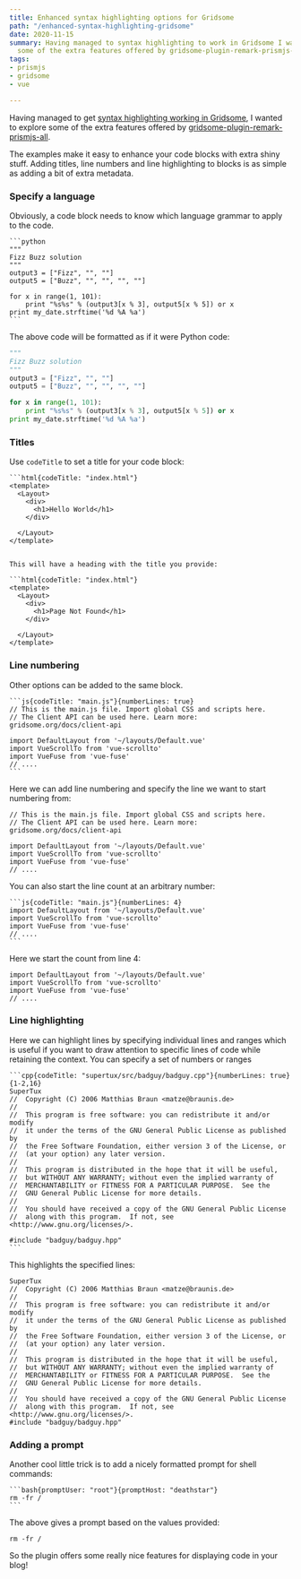 ```yaml
---
title: Enhanced syntax highlighting options for Gridsome
path: "/enhanced-syntax-highlighting-gridsome"
date: 2020-11-15
summary: Having managed to syntax highlighting to work in Gridsome I wanted to explore
  some of the extra features offered by gridsome-plugin-remark-prismjs-all.
tags:
- prismjs
- gridsome
- vue

---
```

Having managed to get [syntax highlighting working in Gridsome](/syntax-highlighting-gridsome), I wanted to explore some of the extra features offered by [gridsome-plugin-remark-prismjs-all](https://gridsome.org/plugins/gridsome-plugin-remark-prismjs-all).

The examples make it easy to enhance your code blocks with extra shiny stuff. Adding titles, line numbers and line highlighting to blocks is as simple as adding a bit of extra metadata.

### Specify a language

Obviously, a code block needs to know which language grammar to apply to the code.

    ```python
    """
    Fizz Buzz solution
    """
    output3 = ["Fizz", "", ""]
    output5 = ["Buzz", "", "", "", ""]

    for x in range(1, 101):
        print "%s%s" % (output3[x % 3], output5[x % 5]) or x
    print my_date.strftime('%d %A %a')
    ```

The above code will be formatted as if it were Python code:

```python
"""
Fizz Buzz solution
"""
output3 = ["Fizz", "", ""]
output5 = ["Buzz", "", "", "", ""]

for x in range(1, 101):
    print "%s%s" % (output3[x % 3], output5[x % 5]) or x
print my_date.strftime('%d %A %a')
```

### Titles

Use `codeTitle` to set a title for your code block:

```text
```html{codeTitle: "index.html"}
<template>
  <Layout>
    <div>
      <h1>Hello World</h1>
    </div>

  </Layout>
</template>
```
```

This will have a heading with the title you provide:

```html{codeTitle: "index.html"}
<template>
  <Layout>
    <div>
      <h1>Page Not Found</h1>
    </div>

  </Layout>
</template>
```

### Line numbering

Other options can be added to the same block.

    ```js{codeTitle: "main.js"}{numberLines: true}
    // This is the main.js file. Import global CSS and scripts here.
    // The Client API can be used here. Learn more: gridsome.org/docs/client-api

    import DefaultLayout from '~/layouts/Default.vue'
    import VueScrollTo from 'vue-scrollto'
    import VueFuse from 'vue-fuse'
    // ....
    ```

Here we can add line numbering and specify the line we want to start numbering from:

```js{codeTitle: "main.js"}{numberLines: true}
// This is the main.js file. Import global CSS and scripts here.
// The Client API can be used here. Learn more: gridsome.org/docs/client-api

import DefaultLayout from '~/layouts/Default.vue'
import VueScrollTo from 'vue-scrollto'
import VueFuse from 'vue-fuse'
// ....
```

You can also start the line count at an arbitrary number:

    ```js{codeTitle: "main.js"}{numberLines: 4}
    import DefaultLayout from '~/layouts/Default.vue'
    import VueScrollTo from 'vue-scrollto'
    import VueFuse from 'vue-fuse'
    // ....
    ```

Here we start the count from line 4:

```js{codeTitle: "main.js"}{numberLines: 4}
import DefaultLayout from '~/layouts/Default.vue'
import VueScrollTo from 'vue-scrollto'
import VueFuse from 'vue-fuse'
// ....
```

### Line highlighting

Here we can highlight lines by specifying individual lines and ranges which is useful if you want to draw attention to specific lines of code while retaining the context. You can specify a set of numbers or ranges

    ```cpp{codeTitle: "supertux/src/badguy/badguy.cpp"}{numberLines: true}{1-2,16}
    SuperTux
    //  Copyright (C) 2006 Matthias Braun <matze@braunis.de>
    //
    //  This program is free software: you can redistribute it and/or modify
    //  it under the terms of the GNU General Public License as published by
    //  the Free Software Foundation, either version 3 of the License, or
    //  (at your option) any later version.
    //
    //  This program is distributed in the hope that it will be useful,
    //  but WITHOUT ANY WARRANTY; without even the implied warranty of
    //  MERCHANTABILITY or FITNESS FOR A PARTICULAR PURPOSE.  See the
    //  GNU General Public License for more details.
    //
    //  You should have received a copy of the GNU General Public License
    //  along with this program.  If not, see <http://www.gnu.org/licenses/>.

    #include "badguy/badguy.hpp"
    ```

This highlights the specified lines:

```cpp{codeTitle: "supertux/src/badguy/badguy.cpp"}{numberLines: true}{1-2,16}
SuperTux
//  Copyright (C) 2006 Matthias Braun <matze@braunis.de>
//
//  This program is free software: you can redistribute it and/or modify
//  it under the terms of the GNU General Public License as published by
//  the Free Software Foundation, either version 3 of the License, or
//  (at your option) any later version.
//
//  This program is distributed in the hope that it will be useful,
//  but WITHOUT ANY WARRANTY; without even the implied warranty of
//  MERCHANTABILITY or FITNESS FOR A PARTICULAR PURPOSE.  See the
//  GNU General Public License for more details.
//
//  You should have received a copy of the GNU General Public License
//  along with this program.  If not, see <http://www.gnu.org/licenses/>.
#include "badguy/badguy.hpp"
```

### Adding a prompt

Another cool little trick is to add a nicely formatted prompt for shell commands:

    ```bash{promptUser: "root"}{promptHost: "deathstar"}
    rm -fr /
    ```

The above gives a prompt based on the values provided:

```bash{promptUser: "root"}{promptHost: "deathstar"}
rm -fr /
```

So the plugin offers some really nice features for displaying code in your blog!
